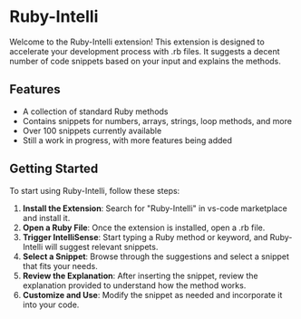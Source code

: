 # Ruby-Intelli

Welcome to the Ruby-Intelli extension! This extension is designed to accelerate your development process with .rb files. It suggests a decent number of code snippets based on your input and explains the methods.

## Features

- A collection of standard Ruby methods
- Contains snippets for numbers, arrays, strings, loop methods, and more
- Over 100 snippets currently available
- Still a work in progress, with more features being added

## Getting Started

To start using Ruby-Intelli, follow these steps:

1. **Install the Extension**: Search for "Ruby-Intelli" in vs-code marketplace and install it.
2. **Open a Ruby File**: Once the extension is installed, open a .rb file.
3. **Trigger IntelliSense**: Start typing a Ruby method or keyword, and Ruby-Intelli will suggest relevant snippets.
4. **Select a Snippet**: Browse through the suggestions and select a snippet that fits your needs.
5. **Review the Explanation**: After inserting the snippet, review the explanation provided to understand how the method works.
6. **Customize and Use**: Modify the snippet as needed and incorporate it into your code.
